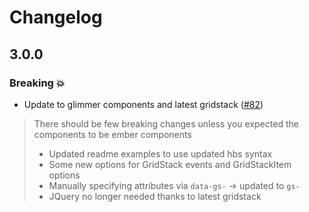 # Changelog

## 3.0.0

### Breaking 💥

- Update to glimmer components and latest gridstack ([#82])

> There should be few breaking changes unless you expected the components to be ember components
> - Updated readme examples to use updated hbs syntax
> - Some new options for GridStack events and GridStackItem options
> - Manually specifying attributes via `data-gs-` -> updated to `gs-`
> - JQuery no longer needed thanks to latest gridstack


[#82]: https://github.com/yahoo/ember-gridstack/pull/82